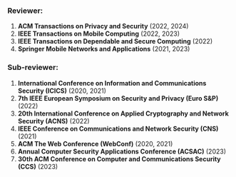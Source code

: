 ### Reviewer:

1. **ACM Transactions on Privacy and Security** (2022, 2024)
2. **IEEE Transactions on Mobile Computing** (2022, 2023)
3. **IEEE Transactions on Dependable and Secure Computing** (2022)
4. **Springer Mobile Networks and Applications** (2021, 2023)

### Sub-reviewer:

1. **International Conference on Information and Communications Security (ICICS)** (2020, 2021)
2. **7th IEEE European Symposium on Security and Privacy (Euro S&P)** (2022)
3. **20th International Conference on Applied Cryptography and Network Security (ACNS)** (2022)
4. **IEEE Conference on Communications and Network Security (CNS)** (2021)
5. **ACM The Web Conference (WebConf)** (2020, 2021)
6. **Annual Computer Security Applications Conference (ACSAC)** (2023)
7. **30th ACM Conference on Computer and Communications Security (CCS)** (2023)
